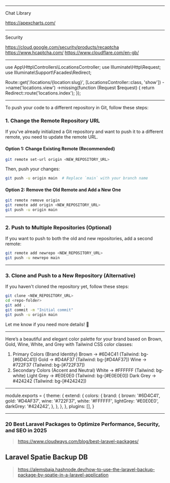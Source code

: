 -----------------------------------------------
Chat Library

https://apexcharts.com/

------------------------------------------------
Security

https://cloud.google.com/security/products/recaptcha
https://www.hcaptcha.com/
https://www.cloudflare.com/en-gb/





------------------------------------------------


use App\Http\Controllers\LocationsController;
use Illuminate\Http\Request;
use Illuminate\Support\Facades\Redirect;
 
Route::get('/locations/{location:slug}', [LocationsController::class, 'show'])
        ->name('locations.view')
        ->missing(function (Request $request) {
            return Redirect::route('locations.index');
        });



------------------------------------------------







To push your code to a different repository in Git, follow these steps:  

### **1. Change the Remote Repository URL**  
If you've already initialized a Git repository and want to push it to a different remote, you need to update the remote URL.  

#### **Option 1: Change Existing Remote (Recommended)**
```bash
git remote set-url origin <NEW_REPOSITORY_URL>
```
Then, push your changes:  
```bash
git push -u origin main  # Replace `main` with your branch name
```

#### **Option 2: Remove the Old Remote and Add a New One**
```bash
git remote remove origin
git remote add origin <NEW_REPOSITORY_URL>
git push -u origin main
```

---

### **2. Push to Multiple Repositories (Optional)**

If you want to push to both the old and new repositories, add a second remote:

```bash
git remote add newrepo <NEW_REPOSITORY_URL>
git push -u newrepo main
```

---

### **3. Clone and Push to a New Repository (Alternative)**

If you haven't cloned the repository yet, follow these steps:

```bash
git clone <NEW_REPOSITORY_URL>
cd <repo-folder>
git add .
git commit -m "Initial commit"
git push -u origin main
```

Let me know if you need more details! 🚀

---

Here’s a beautiful and elegant color palette for your brand based on Brown, Gold, Wine, White, and Grey with Tailwind CSS color classes:

1. Primary Colors (Brand Identity)
   Brown → #6D4C41 (Tailwind: bg-[#6D4C41])
   Gold → #D4AF37 (Tailwind: bg-[#D4AF37])
   Wine → #722F37 (Tailwind: bg-[#722F37])
2. Secondary Colors (Accent and Neutral)
   White → #FFFFFF (Tailwind: bg-white)
   Light Grey → #E0E0E0 (Tailwind: bg-[#E0E0E0])
   Dark Grey → #424242 (Tailwind: bg-[#424242])

---

module.exports = {
theme: {
extend: {
colors: {
brand: {
brown: '#6D4C41',
gold: '#D4AF37',
wine: '#722F37',
white: '#FFFFFF',
lightGrey: '#E0E0E0',
darkGrey: '#424242',
},
},
},
},
plugins: [],
}

---

### 20 Best Laravel Packages to Optimize Performance, Security, and SEO in 2025

> https://www.cloudways.com/blog/best-laravel-packages/

## Laravel Spatie Backup DB

> https://alemsbaja.hashnode.dev/how-to-use-the-laravel-backup-package-by-spatie-in-a-laravel-application
